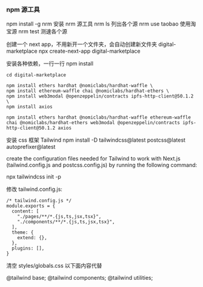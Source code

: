 ### npm 源工具

npm install -g nrm 安装 nrm 源工具
nrm ls 列出各个源
nrm use taobao 使用淘宝源
nrm test 测速各个源

创建一个 next app，不用新开一个文件夹，会自动创建新文件夹 digital-marketplace
npx create-next-app digital-marketplace

安装各种依赖，一行一行 npm install

```
cd digital-marketplace

npm install ethers hardhat @nomiclabs/hardhat-waffle \
npm install ethereum-waffle chai @nomiclabs/hardhat-ethers \
npm install web3modal @openzeppelin/contracts ipfs-http-client@50.1.2 \
npm install axios
```

```
npm install ethers hardhat @nomiclabs/hardhat-waffle ethereum-waffle chai @nomiclabs/hardhat-ethers web3modal @openzeppelin/contracts ipfs-http-client@50.1.2 axios
```

安装 css 框架 Tailwind
npm install -D tailwindcss@latest postcss@latest autoprefixer@latest

create the configuration files needed for Tailwind to work with Next.js (tailwind.config.js and postcss.config.js) by running the following command:

npx tailwindcss init -p

修改 tailwind.config.js:

```
/* tailwind.config.js */
module.exports = {
  content: [
    "./pages/**/*.{js,ts,jsx,tsx}",
    "./components/**/*.{js,ts,jsx,tsx}",
  ],
  theme: {
    extend: {},
  },
  plugins: [],
}
```

清空 styles/globals.css 以下面内容代替

@tailwind base;
@tailwind components;
@tailwind utilities;
